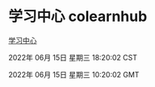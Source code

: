 # 学习中心 colearnhub
[学习中心](http://59.174.8.33:56308/colearnhub/)

2022年 06月 15日 星期三 18:20:02 CST

2022年 06月 15日 星期三 10:20:02 GMT
